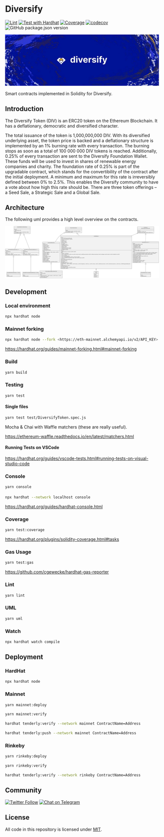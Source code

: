 # Diversify

[![Lint](https://github.com/Diversify-io/diversify-core/actions/workflows/lint.yml/badge.svg)](https://github.com/Diversify-io/diversify-core/actions/workflows/lint.yml) [![Test with Hardhat](https://github.com/Diversify-io/diversify-core/actions/workflows/tests.yml/badge.svg)](https://github.com/Diversify-io/diversify-core/actions/workflows/tests.yml) [![Coverage](https://github.com/Diversify-io/diversify-core/actions/workflows/codecov.yml/badge.svg)](https://github.com/Diversify-io/diversify-core/actions/workflows/codecov.yml) [![codecov](https://codecov.io/gh/Diversify-io/diversify-core/branch/main/graph/badge.svg?token=0M3ZTZJQMV)](https://codecov.io/gh/Diversify-io/diversify-core) ![GitHub package.json version](https://img.shields.io/github/package-json/v/Diversify-io/diversify-core)

![Banner](img/logo.jpeg)

Smart contracts implemented in Solidity for Diversify.

## Introduction

The Diversify Token (DIV) is an ERC20 token on the Ethereum Blockchain. It has a deflationary, democratic and diversified character.

The total issuance of the token is 1,000,000,000 DIV. With its diversified underlying asset, the token price is backed and a deflationary structure is implemented by an 1% burning rate with every transaction. The burning stops as soon as a total of 100 000 000 DIV tokens is reached.
Additionally, 0.25% of every transaction are sent to the Diversify Foundation Wallet. These funds will be used to invest in shares of renewable energy companies and charity. The foundation rate of 0.25% is part of the upgradable contract, which stands for the convertibility of the contract after the initial deployment. A minimum and maximum for this rate is irreversibly defined between 0% to 2.5%. This enables the Diversify community to have a vote about how high this rate should be. There are three token offerings – a Seed Sale, a Strategic Sale and a Global Sale.

## Architecture

The following uml provides a high level overview on the contracts.

![UML](img/uml-diversify.svg)

## Development

### Local environment

```sh
npx hardhat node
```

### Mainnet forking

```sh
npx hardhat node --fork <https://eth-mainnet.alchemyapi.io/v2/API_KEY>
```

<https://hardhat.org/guides/mainnet-forking.html#mainnet-forking>

### Build

```sh
yarn build
```

### Testing

```sh
yarn test
```

#### Single files

```sh
yarn test test/DiversifyToken.spec.js
```

Mocha & Chai with Waffle matchers (these are really useful).

<https://ethereum-waffle.readthedocs.io/en/latest/matchers.html>

#### Running Tests on VSCode

<https://hardhat.org/guides/vscode-tests.html#running-tests-on-visual-studio-code>

### Console

```sh
yarn console

npx hardhat --network localhost console
```

<https://hardhat.org/guides/hardhat-console.html>

### Coverage

```sh
yarn test:coverage
```

<https://hardhat.org/plugins/solidity-coverage.html#tasks>

### Gas Usage

```sh
yarn test:gas
```

<https://github.com/cgewecke/hardhat-gas-reporter>

### Lint

```sh
yarn lint
```

### UML

```sh
yarn uml
```

### Watch

```sh
npx hardhat watch compile
```

## Deployment

### HardHat

```sh
npx hardhat node
```

### Mainnet

```sh
yarn mainnet:deploy
```

```sh
yarn mainnet:verify
```

```sh
hardhat tenderly:verify --network mainnet ContractName=Address
```

```sh
hardhat tenderly:push --network mainnet ContractName=Address
```

### Rinkeby

```sh
yarn rinkeby:deploy
```

```sh
yarn rinkeby:verify
```

```sh
hardhat tenderly:verify --network rinkeby ContractName=Address
```

## Community

[![Twitter Follow](https://img.shields.io/twitter/follow/diversify_io?label=Diversify&style=social)](https://twitter.com/diversify_io) [![Chat on Telegram](https://img.shields.io/badge/Telegram-brightgreen.svg?logo=telegram&color=%234b4e52)](https://t.me/diversify_offical)

## License

All code in this repository is licensed under [MIT](./LICENSE).
